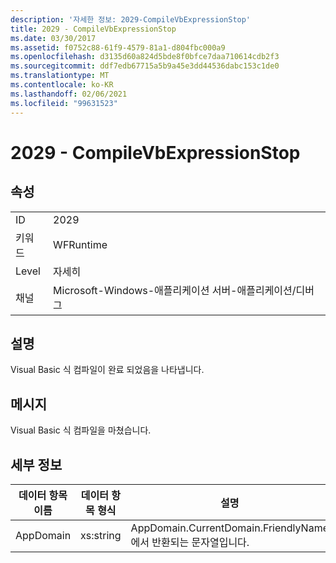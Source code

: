 ```yaml
---
description: '자세한 정보: 2029-CompileVbExpressionStop'
title: 2029 - CompileVbExpressionStop
ms.date: 03/30/2017
ms.assetid: f0752c88-61f9-4579-81a1-d804fbc000a9
ms.openlocfilehash: d3135d60a824d5bde8f0bfce7daa710614cdb2f3
ms.sourcegitcommit: ddf7edb67715a5b9a45e3dd44536dabc153c1de0
ms.translationtype: MT
ms.contentlocale: ko-KR
ms.lasthandoff: 02/06/2021
ms.locfileid: "99631523"
---
```

# <a name="2029---compilevbexpressionstop"></a>2029 - CompileVbExpressionStop

## <a name="properties"></a>속성  
  
|||  
|-|-|  
|ID|2029|  
|키워드|WFRuntime|  
|Level|자세히|  
|채널|Microsoft-Windows-애플리케이션 서버-애플리케이션/디버그|  
  
## <a name="description"></a>설명  

 Visual Basic 식 컴파일이 완료 되었음을 나타냅니다.  
  
## <a name="message"></a>메시지  

 Visual Basic 식 컴파일을 마쳤습니다.  
  
## <a name="details"></a>세부 정보  
  
|데이터 항목 이름|데이터 항목 형식|설명|  
|--------------------|--------------------|-----------------|  
|AppDomain|xs:string|AppDomain.CurrentDomain.FriendlyName에서 반환되는 문자열입니다.|
